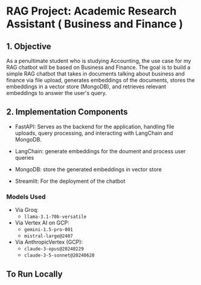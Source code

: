 # RAG Project: Academic Research Assistant ( Business and Finance )

## 1. Objective
As a penultimate student who is studying Accounting, the use case for my RAG chatbot will be based on Business and Finance. The goal is to build a simple RAG chatbot that takes in documents talking about business and finance via file upload, generates embeddings of the documents, stores the embeddings in a vector store (MongoDB), and retrieves relevant embeddings to answer the user's query. 

## 2. Implementation Components
* FastAPI: Serves as the backend for the application, handling file uploads, query processing, and interacting with LangChain and MongoDB.

* LangChain: generate embeddings for the doument and process user queries
  
* MongoDB: store the generated embeddings in vector store

* Streamlit: For the deployment of the chatbot

### Models Used
- Via Groq:
    - `llama-3.1-70b-versatile`
- Via Vertex AI on GCP:
    - `gemini-1.5-pro-001`
    - `mistral-large@2407`
- Via AnthropicVertex (GCP):
    - `claude-3-opus@20240229`
    - `claude-3-5-sonnet@20240620`

## To Run Locally 
